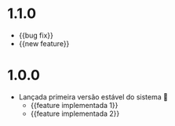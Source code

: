 # 1.1.0

- {{bug fix}}
- {{new feature}}

# 1.0.0

- Lançada primeira versão estável do sistema 🚀
  - {{feature implementada 1}}
  - {{feature implementada 2}}
